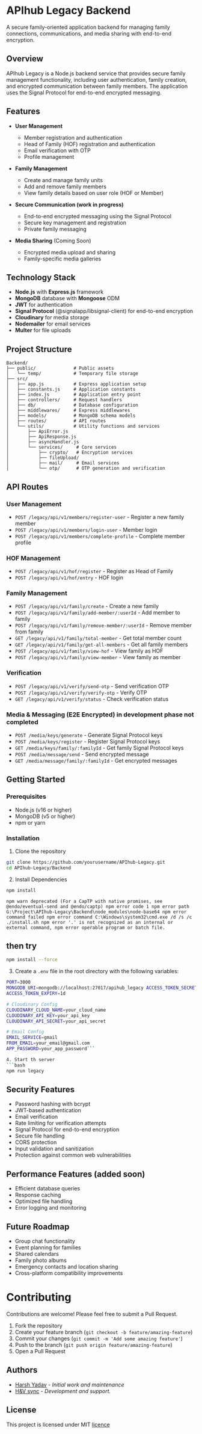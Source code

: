 # APIhub Legacy Backend

A secure family-oriented application backend for managing family connections, communications, and media sharing with end-to-end encryption.

## Overview

APIhub Legacy is a Node.js backend service that provides secure family management functionality, including user authentication, family creation, and encrypted communication between family members. The application uses the Signal Protocol for end-to-end encrypted messaging.

## Features

- **User Management**
  - Member registration and authentication
  - Head of Family (HOF) registration and authentication
  - Email verification with OTP
  - Profile management

- **Family Management**
  - Create and manage family units
  - Add and remove family members
  - View family details based on user role (HOF or Member)

- **Secure Communication (work in progress)**
  - End-to-end encrypted messaging using the Signal Protocol
  - Secure key management and registration
  - Private family messaging

- **Media Sharing** (Coming Soon)
  - Encrypted media upload and sharing
  - Family-specific media galleries

## Technology Stack

- **Node.js** with **Express.js** framework
- **MongoDB** database with **Mongoose** ODM
- **JWT** for authentication
- **Signal Protocol** (@signalapp/libsignal-client) for end-to-end encryption
- **Cloudinary** for media storage
- **Nodemailer** for email services
- **Multer** for file uploads

## Project Structure

```
Backend/
├── public/              # Public assets
│   └── temp/            # Temporary file storage
├── src/
│   ├── app.js           # Express application setup
│   ├── constants.js     # Application constants
│   ├── index.js         # Application entry point
│   ├── controllers/     # Request handlers
│   ├── db/              # Database configuration
│   ├── middlewares/     # Express middlewares
│   ├── models/          # MongoDB schema models
│   ├── routes/          # API routes
│   └── utils/           # Utility functions and services
│       ├── ApiError.js
│       ├── ApiResponse.js
│       ├── asyncHandler.js
│       └── services/     # Core services
│           ├── crypto/   # Encryption services
│           ├── fileUpload/
│           ├── mail/     # Email services
│           └── otp/      # OTP generation and verification
```


## API Routes

### User Management
- `POST /legacy/api/v1/members/register-user` - Register a new family member
- `POST /legacy/api/v1/members/login-user` - Member login
- `POST /legacy/api/v1/members/complete-profile` - Complete member profile

### HOF Management
- `POST /legacy/api/v1/hof/register` - Register as Head of Family
- `POST /legacy/api/v1/hof/entry` - HOF login

### Family Management
- `POST /legacy/api/v1/family/create` - Create a new family
- `POST /legacy/api/v1/family/add-member/:userId` - Add member to family
- `POST /legacy/api/v1/family/remove-member/:userId` - Remove member from family
- `GET /legacy/api/v1/family/total-member` - Get total member count
- `GET /legacy/api/v1/family/get-all-members` - Get all family members
- `POST /legacy/api/v1/family/view-hof` - View family as HOF
- `POST /legacy/api/v1/family/view-member` - View family as member

### Verification
- `POST /legacy/api/v1/verify/send-otp` - Send verification OTP
- `POST /legacy/api/v1/verify/verify-otp` - Verify OTP
- `GET /legacy/api/v1/verify/status` - Check verification status

### Media & Messaging (E2E Encrypted) in development phase not completed
- `POST /media/keys/generate` - Generate Signal Protocol keys
- `POST /media/keys/register` - Register Signal Protocol keys
- `GET /media/keys/family/:familyId` - Get family Signal Protocol keys
- `POST /media/message/send` - Send encrypted message
- `GET /media/message/family/:familyId` - Get encrypted messages

## Getting Started

### Prerequisites
- Node.js (v16 or higher)
- MongoDB (v5 or higher)
- npm or yarn

### Installation

1. Clone the repository
```bash
git clone https://github.com/yourusername/APIhub-Legacy.git
cd APIhub-Legacy/Backend
```

2. Install Dependencies
```bash 
npm install
```
`npm warn deprecated (For a CapTP with native promises, see @endo/eventual-send and @endo/captp)
npm error code 1
npm error path G:\Project\APIhub-Legacy\Backend\node_modules\node-base64
npm error command failed
npm error command C:\Windows\system32\cmd.exe /d /s /c ./install.sh
npm error '.' is not recognized as an internal or external command,
npm error operable program or batch file.
`

## then try 
```bash
npm install --force
```

3. Create a `.env` file in the root directory with the following variables:

```bash 
PORT=3000 
MONGODB_URI=mongodb://localhost:27017/apihub_legacy ACCESS_TOKEN_SECRET=your_secret_key_here 
ACCESS_TOKEN_EXPIRY=1d

# Cloudinary Config
CLOUDINARY_CLOUD_NAME=your_cloud_name 
CLOUDINARY_API_KEY=your_api_key 
CLOUDINARY_API_SECRET=your_api_secret

# Email Config
EMAIL_SERVICE=gmail 
FROM_EMAIL=your_email@gmail.com 
APP_PASSWORD=your_app_password```

4. Start th server
```bash
npm run legacy
```

## Security Features

- Password hashing with bcrypt
- JWT-based authentication
- Email verification
- Rate limiting for verification attempts
- Signal Protocol for end-to-end encryption
- Secure file handling
- CORS protection
- Input validation and sanitization
- Protection against common web vulnerabilities

## Performance Features (added soon)
- Efficient database queries
- Response caching
- Optimized file handling
- Error logging and monitoring

## Future Roadmap
- Group chat functionality
- Event planning for families
- Shared calendars
- Family photo albums
- Emergency contacts and location sharing
- Cross-platform compatibility improvements

# Contributing
Contributions are welcome! Please feel free to submit a Pull Request.

1. Fork the repository
2. Create your feature branch (`git checkout -b feature/amazing-feature`)
3. Commit your changes (`git commit -m 'Add some amazing feature'`)
4. Push to the branch (`git push origin feature/amazing-feature`)
5. Open a Pull Request

## Authors
- [Harsh Yadav](https://github.com/HarshYadav152) - <i>Initial work and maintenance</i>
- [H&V sync](https://github.com/HnVsync) - <i>Development and support.</i>

## License
This project is licensed under MIT [licence](https://github.com/HarshYadav152/APIhub-Legacy/blob/main/LICENSE)